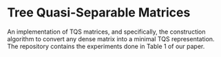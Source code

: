 # Tree Quasi-Separable Matrices

An implementation of TQS matrices, and specifically, the construction algorithm to convert any dense matrix into a minimal TQS representation. The repository contains the experiments done in Table 1 of our paper.
